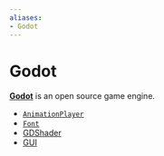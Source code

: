 ```yaml
---
aliases:
- Godot
---
```


# Godot

**[Godot](https://godotengine.org)** is an open source game engine.

- [`AnimationPlayer`](godot-animation-player.md)
- [`Font`](godot-font.md)
- [GDShader](godot-gdshader.md)
- [GUI](godot-gui.md)
